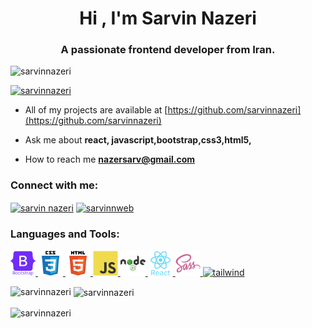 <h1 align="center">Hi , I'm Sarvin Nazeri</h1>
<h3 align="center">A passionate frontend developer from Iran.</h3>

<p align="left"> <img src="https://komarev.com/ghpvc/?username=sarvinnazeri&label=Profile%20views&color=0e75b6&style=flat" alt="sarvinnazeri" /> </p>

<p align="left"> <a href="https://github.com/ryo-ma/github-profile-trophy"><img src="https://github-profile-trophy.vercel.app/?username=sarvinnazeri" alt="sarvinnazeri" /></a> </p>

- All of my projects are available at [https://github.com/sarvinnazeri](https://github.com/sarvinnazeri)

-  Ask me about **react, javascript,bootstrap,css3,html5,**

-  How to reach me **nazersarv@gmail.com**

<h3 align="left">Connect with me:</h3>
<p align="left">
<a href="https://linkedin.com/in/sarvin nazeri" target="blank"><img align="center" src="https://raw.githubusercontent.com/rahuldkjain/github-profile-readme-generator/master/src/images/icons/Social/linked-in-alt.svg" alt="sarvin nazeri" height="30" width="40" /></a>
<a href="https://instagram.com/sarvinnweb" target="blank"><img align="center" src="https://raw.githubusercontent.com/rahuldkjain/github-profile-readme-generator/master/src/images/icons/Social/instagram.svg" alt="sarvinnweb" height="30" width="40" /></a>
</p>

<h3 align="left">Languages and Tools:</h3>
<p align="left"> <a href="https://getbootstrap.com" target="_blank" rel="noreferrer"> <img src="https://raw.githubusercontent.com/devicons/devicon/master/icons/bootstrap/bootstrap-plain-wordmark.svg" alt="bootstrap" width="40" height="40"/> </a> <a href="https://www.w3schools.com/css/" target="_blank" rel="noreferrer"> <img src="https://raw.githubusercontent.com/devicons/devicon/master/icons/css3/css3-original-wordmark.svg" alt="css3" width="40" height="40"/> </a> <a href="https://www.w3.org/html/" target="_blank" rel="noreferrer"> <img src="https://raw.githubusercontent.com/devicons/devicon/master/icons/html5/html5-original-wordmark.svg" alt="html5" width="40" height="40"/> </a> <a href="https://developer.mozilla.org/en-US/docs/Web/JavaScript" target="_blank" rel="noreferrer"> <img src="https://raw.githubusercontent.com/devicons/devicon/master/icons/javascript/javascript-original.svg" alt="javascript" width="40" height="40"/> </a> <a href="https://nodejs.org" target="_blank" rel="noreferrer"> <img src="https://raw.githubusercontent.com/devicons/devicon/master/icons/nodejs/nodejs-original-wordmark.svg" alt="nodejs" width="40" height="40"/> </a> <a href="https://reactjs.org/" target="_blank" rel="noreferrer"> <img src="https://raw.githubusercontent.com/devicons/devicon/master/icons/react/react-original-wordmark.svg" alt="react" width="40" height="40"/> </a> <a href="https://sass-lang.com" target="_blank" rel="noreferrer"> <img src="https://raw.githubusercontent.com/devicons/devicon/master/icons/sass/sass-original.svg" alt="sass" width="40" height="40"/> </a> <a href="https://tailwindcss.com/" target="_blank" rel="noreferrer"> <img src="https://www.vectorlogo.zone/logos/tailwindcss/tailwindcss-icon.svg" alt="tailwind" width="40" height="40"/> </a> </p>

<p><img align="left" src="https://github-readme-stats.vercel.app/api/top-langs?username=sarvinnazeri&show_icons=true&locale=en&layout=compact" alt="sarvinnazeri" /></p>

<p>&nbsp;<img align="center" src="https://github-readme-stats.vercel.app/api?username=sarvinnazeri&show_icons=true&locale=en" alt="sarvinnazeri" /></p>

<p><img align="center" src="https://github-readme-streak-stats.herokuapp.com/?user=sarvinnazeri&" alt="sarvinnazeri" /></p>
